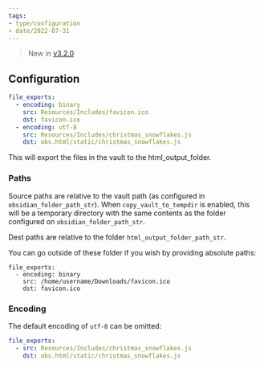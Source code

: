 ```yaml
---
tags:
- type/configuration
- date/2022-07-31
---
```

   
> New in [v3.2.0](/not_created.md)   
   
## Configuration   
``` yaml
file_exports:
  - encoding: binary
    src: Resources/Includes/favicon.ico
    dst: favicon.ico
  - encoding: utf-8
    src: Resources/Includes/christmas_snowflakes.js
    dst: obs.html/static/christmas_snowflakes.js
```
   
   
This will export the files in the vault to the html_output_folder.   
   
### Paths   
Source paths are relative to the vault path (as configured in `obsidian_folder_path_str`). When `copy_vault_to_tempdir` is enabled, this will be a temporary directory with the same contents as the folder configured on `obsidian_folder_path_str`.   
   
Dest paths are relative to the folder  `html_output_folder_path_str`.   
   
You can go outside of these folder if you wish by providing absolute paths:   
```
file_exports:
  - encoding: binary
    src: /home/username/Downloads/favicon.ico
    dst: favicon.ico
```
   
   
### Encoding   
The default encoding of `utf-8` can be omitted:   
   
``` yaml
file_exports:
  - src: Resources/Includes/christmas_snowflakes.js
    dst: obs.html/static/christmas_snowflakes.js
```
